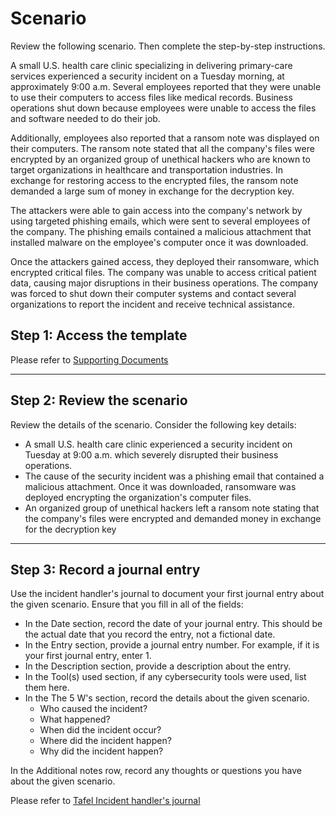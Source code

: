 # Scenario

Review the following scenario. Then complete the step-by-step instructions.

A small U.S. health care clinic specializing in delivering primary-care services experienced a security incident on a Tuesday morning, at approximately 9:00 a.m. Several employees reported that they were unable to use their computers to access files like medical records. Business operations shut down because employees were unable to access the files and software needed to do their job.

Additionally, employees also reported that a ransom note was displayed on their computers. The ransom note stated that all the company's files were encrypted by an organized group of unethical hackers who are known to target organizations in healthcare and transportation industries. In exchange for restoring access to the encrypted files, the ransom note demanded a large sum of money in exchange for the decryption key. 

The attackers were able to gain access into the company's network by using targeted phishing emails, which were sent to several employees of the company. The phishing emails contained a malicious attachment that installed malware on the employee's computer once it was downloaded.

Once the attackers gained access, they deployed their ransomware, which encrypted critical files. The company was unable to access critical patient data, causing major disruptions in their business operations. The company was forced to shut down their computer systems and contact several organizations to report the incident and receive technical assistance.

## Step 1: Access the template

Please refer to [Supporting Documents](https://github.com/ericktafel1/Cybersecurity_Portfolio/tree/main/Incident_Handler_Journal/Supporting_Documents)

--------------------------------------------------------------------------------------------------------------------------------

## Step 2: Review the scenario

Review the details of the scenario. Consider the following key details:

- A small U.S. health care clinic experienced a security incident on Tuesday at 9:00 a.m. which severely disrupted their business operations.
- The cause of the security incident was a phishing email that contained a malicious attachment. Once it was downloaded, ransomware was deployed encrypting the organization's computer files.
- An organized group of unethical hackers left a ransom note stating that the company's files were encrypted and demanded money in exchange for the decryption key

--------------------------------------------------------------------------------------------------------------------------------

## Step 3: Record a journal entry

Use the incident handler's journal to document your first journal entry about the given scenario. Ensure that you fill in all of the fields:

- In the Date section, record the date of your journal entry. This should be the actual date that you record the entry, not a fictional date.
- In the Entry section, provide a journal entry number. For example, if it is your first journal entry, enter 1.
- In the Description section, provide a description about the entry.
- In the Tool(s) used section, if any cybersecurity tools were used, list them here. 
- In the The 5 W's section, record the details about the given scenario.
  - Who caused the incident?
  - What happened?
  - When did the incident occur?
  - Where did the incident happen?
  - Why did the incident happen?

In the Additional notes row, record any thoughts or questions you have about the given scenario.

Please refer to [Tafel Incident handler's journal]()
